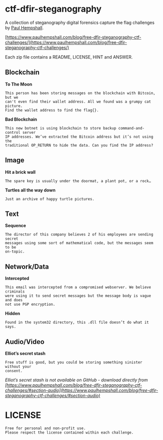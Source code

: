 # ctf-dfir-steganography
A collection of steganography digital forensics capture the flag challenges by [Paul Hempshall](https://www.paulhempshall.com/).

[https://www.paulhempshall.com/blog/free-dfir-steganography-ctf-challenges/](https://www.paulhempshall.com/blog/free-dfir-steganography-ctf-challenges/)

Each zip file contains a README, LICENSE, HINT and ANSWER.

## Blockchain

**To The Moon**

```
This person has been storing messages on the blockchain with Bitcoin, but we 
can't even find their wallet address. All we found was a grumpy cat picture. 
Find the wallet address to find the flag{}.
```

**Bad Blockchain**

```
This new botnet is using blockchain to store backup command-and-control server 
IP addresses. We’ve extracted the Bitcoin address but it’s not using the 
traditional OP_RETURN to hide the data. Can you find the IP address?
```


## Image

**Hit a brick wall**

```
The spare key is usually under the doormat, a plant pot, or a rock…
```

**Turtles all the way down**

```
Just an archive of happy turtle pictures.
```

## Text

**Sequence**

```
The director of this company believes 2 of his employees are sending secret 
messages using some sort of mathematical code, but the messages seem to be 
on-topic.
```


## Network/Data

**Intercepted**

```
This email was intercepted from a compromised webserver. We believe criminals 
were using it to send secret messages but the message body is vague and does 
not use PGP encryption.
```

**Hidden**

```
Found in the system32 directory, this .dll file doesn’t do what it says.
```

## Audio/Video

**Elliot’s secret stash** 

```
Free stuff is good, but you could be storing something sinister without your 
consent.
```

*Elliot’s secret stash is not available on GitHub - download directly from [https://www.paulhempshall.com/blog/free-dfir-steganography-ctf-challenges/#section-audio](https://www.paulhempshall.com/blog/free-dfir-steganography-ctf-challenges/#section-audio)*


# LICENSE

```
Free for personal and non-profit use. 
Please respect the license contained within each challenge.
```
